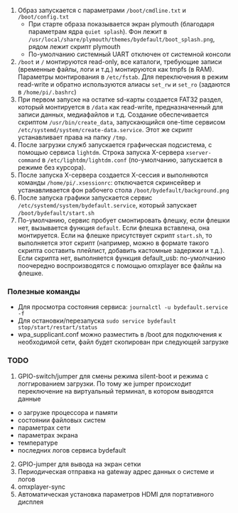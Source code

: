 1. Образ запускается с параметрами `/boot/cmdline.txt` и `/boot/config.txt`
	* При старте образа показывается экран plymouth (благодаря параметрам ядра `quiet splash`). Фон лежит в `/usr/local/share/plymouth/themes/bydefault/boot_splash.png`, рядом лежит скрипт plymouth
	* По-умолчанию системный UART отключен от системной консоли
2. `/boot` и `/` монтируются read-only, все каталоги, требующие записи (временные файлы, логи и т.д.) монтируются как tmpfs (в RAM). Параметры монтирования в `/etc/fstab`. Для переключения в режим read-write и обратно используются алиасы `set_rw` и `set_ro` (задаются в `/home/pi/.bashrc`)
3. При первом запуске на остатке sd-карты создается FAT32 раздел, который монтируется в `/data` как read-write, предназначенный для записи данных, медиафайлов и т.д. Создание обеспечивается скриптом `/usr/bin/create_data`, запускающийся one-time сервисом `/etc/systemd/system/create-data.service`. Этот же скрипт устанавливает права на папку `/tmp`.
4. После загрузки служб запускается графическая подсистема, с помощью сервиса `lightdm`. Строка запуска X-сервера `xserver-command` в `/etc/lightdm/lightdm.conf` (по-умолчанию, запускается в режиме без курсора).
5. После запуска X-сервера создается X-сессия и выполняются команды `/home/pi/.xsessionrc`: отключается скринсейвер и устанавливается фон рабочего стола `/boot/bydefault/background.png`
6. После запуска графики запускается сервис `/etc/systemd/system/bydefault.service`, который запускает `/boot/bydefault/start.sh`
7. По-умолчанию, сервис пробует смонтировать флешку, если флешки нет, вызывается функция `default`. Если флешка вставлена, она монтируется. Если на флешке присутствует скрипт `start.sh`, то выполняется этот скрипт (например, можно в формате такого скрипта составить плейлист, добавить кастомные задержки и т.д.). Если скрипта нет, выполняется функция default_usb: по-умолчанию поочередно воспроизводятся с помощью omxplayer все файлы на флешке.

### Полезные команды

* Для просмотра состояния сервиса: `journalctl -u bydefault.service -f`
* Для остановки/перезапуска `sudo service bydefault stop/start/restart/status`
* wpa_supplicant.conf можно разместить в /boot для подключения к необходимой сети, файл будет скопирован при следующей загрузке

### TODO

1. GPIO-switch/jumper для смены режима silent-boot и режима с логгированием загрузки. По тому же jumper происходит переключение на виртуальный терминал, в котором выводятся данные
* о загрузке процессора и памяти
* состоянии файловых систем
* параметрах сети
* параметрах экрана
* температуре
* последних логов сервиса bydefault
2. GPIO-jumper для вывода на экран сетки
3. Периодическая отправка на gateway адрес данных о системе и логов
4. omxplayer-sync
5. Автоматическая установка параметров HDMI для портативного дисплея